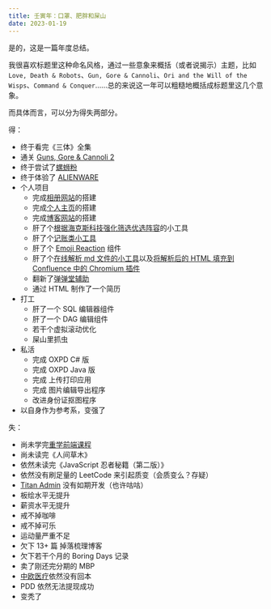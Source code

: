 ```yaml
---
title: 壬寅年：口罩、肥胖和屎山
date: 2023-01-19
---
```


是的，这是一篇年度总结。

我很喜欢标题里这种命名风格，通过一些意象来概括（或者说揭示）主题，比如 `Love, Death & Robots`、`Gun, Gore & Cannoli`、`Ori and the Will of the Wisps`、`Command & Conquer`……总的来说这一年可以粗糙地概括成标题里这几个意象。

而具体而言，可以分为得失两部分。

得：

- 终于看完《三体》全集
- 通关 [Guns, Gore & Cannoli 2](https://store.steampowered.com/app/525510/Guns_Gore_and_Cannoli_2/)
- 终于尝试了[螺蛳粉](https://zh.m.wikipedia.org/zh-hans/%E8%9E%BA%E8%9B%B3%E7%B2%89)
- 终于体验了 [ALIENWARE](https://www.dell.com/zh-cn/shop/%E7%AC%94%E8%AE%B0%E6%9C%AC/alienware-m15-r7-intel%E7%89%88-%E6%B8%B8%E6%88%8F%E6%9C%AC-%E5%A4%96%E6%98%9F%E4%BA%BA/spd/alienware-m15-r7-gaming-laptop/alwm15-d2763qb)
- 个人项目
  - 完成[相册网站](https://fine-weather-gallery.tkzt.cn)的搭建
  - 完成[个人主页](https://tkzt.cn)的搭建
  - 完成[博客网站](https://github.com/boring-plans/n-notes)的搭建
  - 肝了个[根据海克斯科技强化筛选优选阵容](https://github.com/boring-plans/hex-map)的小工具
  - 肝了个[记账类小工具](https://github.com/boring-plans/boring-days)
  - 肝了个 [Emoji Reaction](https://github.com/boring-plans/emoji-reaction) 组件
  - 肝了个[在线解析 md 文件的小工具](https://github.com/boring-plans/confluence-helper)以及[将解析后的 HTML 填充到 Confluence 中的 Chromium 插件](https://microsoftedge.microsoft.com/addons/detail/confluence-helper-chromiu/bbjjheiohjbfiapajgpbmompjoohnaie)
  - 翻新了[弹弹堂辅助](https://github.com/boring-plans/ddt-sharp-shooter)
  - 通过 HTML 制作了一个简历
- 打工
  - 肝了一个 SQL 编辑器组件
  - 肝了一个 DAG 编辑组件
  - 若干个虚拟滚动优化
  - 屎山里抓虫
- 私活
  - 完成 OXPD C# 版
  - 完成 OXPD Java 版
  - 完成 上传打印应用
  - 完成 图片编辑导出程序
  - 改进身份证抠图程序
- 以自身作为参考系，变强了

失：

- 尚未学完[重学前端课程](https://time.geekbang.org/column/intro/154)
- 尚未读完《人间草木》
- 依然未读完《JavaScript 忍者秘籍（第二版）》
- 依然没有刷足量的 LeetCode 来引起质变（会质变么？存疑）
- [Titan Admin](https://github.com/boring-plans/titan-admin) 没有如期开发（也许咕咕）
- 板绘水平无提升
- 薪资水平无提升
- 戒不掉咖啡
- 戒不掉可乐
- 运动量严重不足
- 欠下 13+ 篇 掉落梳理博客
- 欠下若干个月的 Boring Days 记录
- 卖了刚还完分期的 MBP
- [中欧医疗](https://finance.sina.com.cn/fund/quotes/003096/bc.shtml)依然没有回本
- PDD 依然无法提现成功
- 变秃了
